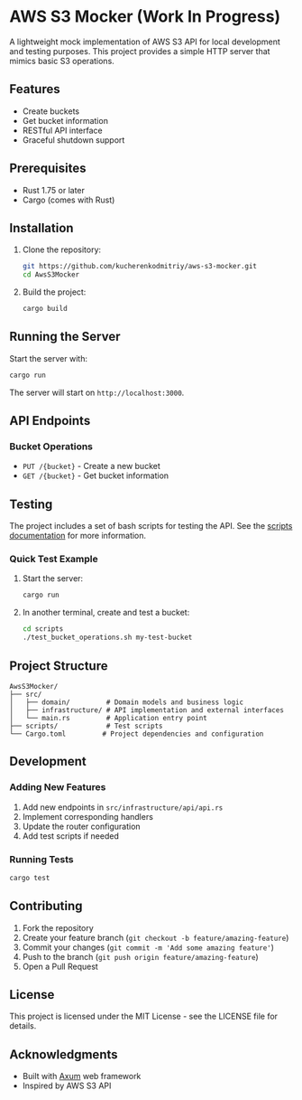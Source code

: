 # AWS S3 Mocker (Work In Progress)

A lightweight mock implementation of AWS S3 API for local development and testing purposes. This project provides a simple HTTP server that mimics basic S3 operations.

## Features

- Create buckets
- Get bucket information
- RESTful API interface
- Graceful shutdown support

## Prerequisites

- Rust 1.75 or later
- Cargo (comes with Rust)

## Installation

1. Clone the repository:
   ```bash
   git https://github.com/kucherenkodmitriy/aws-s3-mocker.git
   cd AwsS3Mocker
   ```

2. Build the project:
   ```bash
   cargo build
   ```

## Running the Server

Start the server with:
```bash
cargo run
```

The server will start on `http://localhost:3000`.

## API Endpoints

### Bucket Operations

- `PUT /{bucket}` - Create a new bucket
- `GET /{bucket}` - Get bucket information

## Testing

The project includes a set of bash scripts for testing the API. See the [scripts documentation](scripts/README.md) for more information.

### Quick Test Example

1. Start the server:
   ```bash
   cargo run
   ```

2. In another terminal, create and test a bucket:
   ```bash
   cd scripts
   ./test_bucket_operations.sh my-test-bucket
   ```

## Project Structure

```
AwsS3Mocker/
├── src/
│   ├── domain/         # Domain models and business logic
│   ├── infrastructure/ # API implementation and external interfaces
│   └── main.rs         # Application entry point
├── scripts/            # Test scripts
└── Cargo.toml         # Project dependencies and configuration
```

## Development

### Adding New Features

1. Add new endpoints in `src/infrastructure/api/api.rs`
2. Implement corresponding handlers
3. Update the router configuration
4. Add test scripts if needed

### Running Tests

```bash
cargo test
```

## Contributing

1. Fork the repository
2. Create your feature branch (`git checkout -b feature/amazing-feature`)
3. Commit your changes (`git commit -m 'Add some amazing feature'`)
4. Push to the branch (`git push origin feature/amazing-feature`)
5. Open a Pull Request

## License

This project is licensed under the MIT License - see the LICENSE file for details.

## Acknowledgments

- Built with [Axum](https://github.com/tokio-rs/axum) web framework
- Inspired by AWS S3 API 
